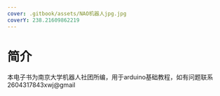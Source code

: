```yaml
---
cover: .gitbook/assets/NAO机器人jpg.jpg
coverY: 238.21609862219
---
```


# 简介

本电子书为南京大学机器人社团所编，用于arduino基础教程，如有问题联系2604317843xwj@gmail
